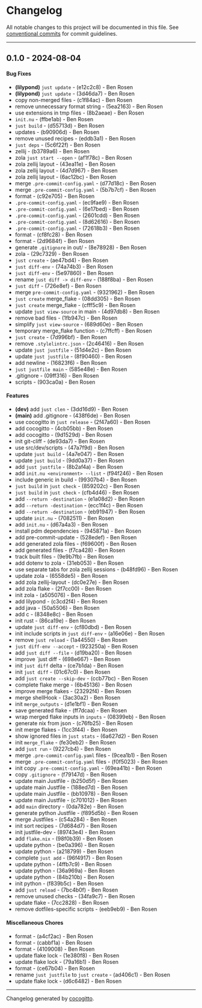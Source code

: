 # Changelog

All notable changes to this project will be documented in this file. See [conventional commits](https://www.conventionalcommits.org/) for commit guidelines.

---

## 0.1.0 - 2024-08-04

#### Bug Fixes

- **(lilypond)** `just update` - (e12c2c8) - Ben Rosen
- **(lilypond)** `just update` - (3d46da7) - Ben Rosen
- copy non-merged files - (c1f84ac) - Ben Rosen
- remove unnecessary format string - (5ea2163) - Ben Rosen
- use extensions in tmp files - (8b2aeae) - Ben Rosen
- `init.nu` - (ffbe1ab) - Ben Rosen
- `just build` - (d55713d) - Ben Rosen
- updates - (b90906d) - Ben Rosen
- remove unused recipes - (eddb3a1) - Ben Rosen
- `just deps` - (5c6f22f) - Ben Rosen
- zellij - (b3789a6) - Ben Rosen
- zola `just start --open` - (af1f78c) - Ben Rosen
- zola zellij layout - (43ea11e) - Ben Rosen
- zola zellij layout - (4d7d967) - Ben Rosen
- zola zellij layout - (6ac12bc) - Ben Rosen
- merge `.pre-commit-config.yaml` - (d77d18c) - Ben Rosen
- merge `.pre-commit-config.yaml` - (5b7b7cf) - Ben Rosen
- format - (c92e705) - Ben Rosen
- `.pre-commit-config.yaml` - (ec9fae9) - Ben Rosen
- `.pre-commit-config.yaml` - (6e17bed) - Ben Rosen
- `.pre-commit-config.yaml` - (2601cdd) - Ben Rosen
- `.pre-commit-config.yaml` - (8d62616) - Ben Rosen
- `.pre-commit-config.yaml` - (72618b3) - Ben Rosen
- format - (cf8fc28) - Ben Rosen
- format - (2d9684f) - Ben Rosen
- generate `.gitignore` in out/ - (8e78928) - Ben Rosen
- zola - (29c7329) - Ben Rosen
- `just create` - (ae47bd4) - Ben Rosen
- `just diff-env` - (74a74b3) - Ben Rosen
- `just diff-env` - (5e97860) - Ben Rosen
- rename `just diff -> diff-env` - (188f8ba) - Ben Rosen
- `just diff` - (726e8ef) - Ben Rosen
- merge `pre-commit-config.yaml` - (9321962) - Ben Rosen
- `just create` merge_flake - (08dd305) - Ben Rosen
- `just create` merge_flake - (cfff5c9) - Ben Rosen
- update `just view-source` in main - (4d97db8) - Ben Rosen
- remove bad files - (1fb947c) - Ben Rosen
- simplify `just view-source` - (689d60e) - Ben Rosen
- temporary merge_flake function - (c7ffcff) - Ben Rosen
- `just create` - (7d996bf) - Ben Rosen
- remove `.stylelintrc.json` - (2c46416) - Ben Rosen
- update `just justfile` - (51d4e2c) - Ben Rosen
- update `just justfile` - (8f90460) - Ben Rosen
- add newline - (16823f6) - Ben Rosen
- `just justfile main` - (585e48e) - Ben Rosen
- .gitignore - (09ff316) - Ben Rosen
- scripts - (903ca0a) - Ben Rosen

#### Features

- **(dev)** add `just clen` - (3dd16d9) - Ben Rosen
- **(main)** add .gitignore - (438f6de) - Ben Rosen
- use cocogitto in `just release` - (2f47a60) - Ben Rosen
- add cocogitto - (4cb05bb) - Ben Rosen
- add cocogitto - (9d1529d) - Ben Rosen
- init git-cliff - (de93da7) - Ben Rosen
- use src/dev/scripts - (47a7f9d) - Ben Rosen
- update `just build` - (4a7e047) - Ben Rosen
- update `just build` - (9dd0a37) - Ben Rosen
- add `just justfile` - (8b2af4a) - Ben Rosen
- add `init.nu <environment> --list` - (f94f246) - Ben Rosen
- include generic in build - (99307b4) - Ben Rosen
- `just build` in `just check` - (859202c) - Ben Rosen
- `just build` in `just check` - (cfb4d46) - Ben Rosen
- add `--return -destination` - (e1a08d2) - Ben Rosen
- add `--return -destination` - (ecc1f4c) - Ben Rosen
- add `--return -destination` - (eb91947) - Ben Rosen
- update `init.nu` - (7082511) - Ben Rosen
- add `init.nu` - (d67a4a3) - Ben Rosen
- install pdm dependencies - (945871a) - Ben Rosen
- add pre-commit-update - (528edef) - Ben Rosen
- add generated zola files - (f69600f) - Ben Rosen
- add generated files - (f7ca428) - Ben Rosen
- track built files - (9e9b7fb) - Ben Rosen
- add dotenv to zola - (31eb053) - Ben Rosen
- use separate tabs for zola zellij sessions - (b48fd96) - Ben Rosen
- update zola - (6558de5) - Ben Rosen
- add zola zellij-layout - (dc0e27e) - Ben Rosen
- add zola flake - (2f7cc00) - Ben Rosen
- init zola - (a505076) - Ben Rosen
- add lilypond - (c3cd2f4) - Ben Rosen
- add java - (50a5506) - Ben Rosen
- add c - (8348e8c) - Ben Rosen
- init rust - (86ca19e) - Ben Rosen
- update `just diff-env` - (cf80dbd) - Ben Rosen
- init include scripts in `just diff-env` - (a16e06e) - Ben Rosen
- remove `just reload` - (1a44550) - Ben Rosen
- `just diff-env --accept` - (923250a) - Ben Rosen
- add `just diff --file` - (d19ba20) - Ben Rosen
- improve `just diff - (698e667) - Ben Rosen
- init `just diff` delta - (ce7b1da) - Ben Rosen
- init `just diff` - (01c67c0) - Ben Rosen
- add `just create --skip-dev` - (ccb77bc) - Ben Rosen
- complete flake merge - (6b45136) - Ben Rosen
- improve merge flakes - (23292f4) - Ben Rosen
- merge shellHook - (3ac30a2) - Ben Rosen
- init `merge_outputs` - (d1e1bf1) - Ben Rosen
- save generated flake - (ff7dcaa) - Ben Rosen
- wrap merged flake inputs in `inputs` - (08399eb) - Ben Rosen
- generate nix from json - (c76fb25) - Ben Rosen
- init merge flakes - (1cc3f44) - Ben Rosen
- show ignored files in `just stats` - (6a627d2) - Ben Rosen
- init `merge_flake` - (fe30eb2) - Ben Rosen
- add `just run` - (9227cb4) - Ben Rosen
- merge `.pre-commit-config.yaml` files - (9cea1b1) - Ben Rosen
- merge `.pre-commit-config.yaml` files - (f0f5023) - Ben Rosen
- init copy `.pre-commit-config.yaml` - (69ea41b) - Ben Rosen
- copy `.gitignore` - (f79147d) - Ben Rosen
- update main Justfile - (b250d5f) - Ben Rosen
- update main Justfile - (188ed7d) - Ben Rosen
- update main Justfile - (bb10978) - Ben Rosen
- update main Justfile - (c701012) - Ben Rosen
- add `main` directory - (0da782e) - Ben Rosen
- generate python Justfile - (f895d5b) - Ben Rosen
- merge Justfiles - (c54a284) - Ben Rosen
- init sort recipes - (7d684d7) - Ben Rosen
- init justfile-dev - (89743e4) - Ben Rosen
- add `flake.nix` - (98f0b39) - Ben Rosen
- update python - (be0a396) - Ben Rosen
- update python - (a218799) - Ben Rosen
- complete `just add` - (96f4917) - Ben Rosen
- update python - (4ffb7c9) - Ben Rosen
- update python - (36a969a) - Ben Rosen
- update python - (84b210b) - Ben Rosen
- init python - (f839b5c) - Ben Rosen
- add `just reload` - (7bc4b0f) - Ben Rosen
- remove unused checks - (34fa9c7) - Ben Rosen
- update flake - (7cc2828) - Ben Rosen
- remove dotfiles-specific scripts - (eeb9eb9) - Ben Rosen

#### Miscellaneous Chores

- format - (a4cf2ac) - Ben Rosen
- format - (cabbf1a) - Ben Rosen
- format - (4109008) - Ben Rosen
- update flake lock - (1e380f8) - Ben Rosen
- update flake lock - (79a16b1) - Ben Rosen
- format - (ce67b04) - Ben Rosen
- rename `just justfile` to `just create` - (ad406c1) - Ben Rosen
- update flake lock - (d6c6482) - Ben Rosen

---

Changelog generated by [cocogitto](https://github.com/cocogitto/cocogitto).
